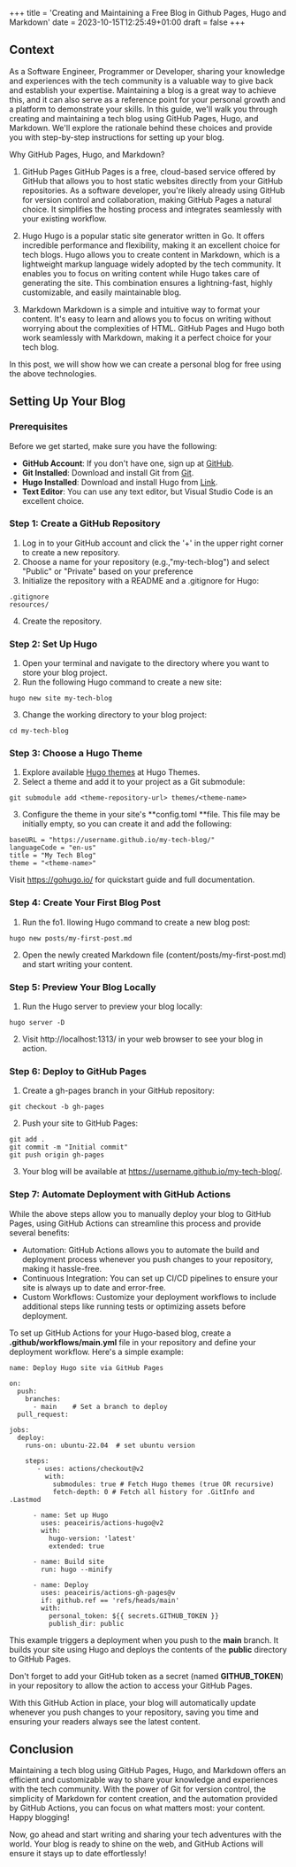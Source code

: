 +++
title = 'Creating and Maintaining a Free Blog in Github Pages, Hugo and Markdown'
date = 2023-10-15T12:25:49+01:00
draft = false
+++

## Context

As a Software Engineer, Programmer or Developer, sharing your knowledge and experiences with the tech community is a valuable way to give back and establish your expertise. Maintaining a blog is a great way to achieve this, and it can also serve as a reference point for your personal growth and a platform to demonstrate your skills. In this guide, we'll walk you through creating and maintaining a tech blog using GitHub Pages, Hugo, and Markdown. We'll explore the rationale behind these choices and provide you with step-by-step instructions for setting up your blog.

Why GitHub Pages, Hugo, and Markdown?

1. GitHub Pages
   GitHub Pages is a free, cloud-based service offered by GitHub that allows you to host static websites directly from your GitHub repositories. As a software developer, you're likely already using GitHub for version control and collaboration, making GitHub Pages a natural choice. It simplifies the hosting process and integrates seamlessly with your existing workflow.

2. Hugo
   Hugo is a popular static site generator written in Go. It offers incredible performance and flexibility, making it an excellent choice for tech blogs. Hugo allows you to create content in Markdown, which is a lightweight markup language widely adopted by the tech community. It enables you to focus on writing content while Hugo takes care of generating the site. This combination ensures a lightning-fast, highly customizable, and easily maintainable blog.

3. Markdown
   Markdown is a simple and intuitive way to format your content. It's easy to learn and allows you to focus on writing without worrying about the complexities of HTML. GitHub Pages and Hugo both work seamlessly with Markdown, making it a perfect choice for your tech blog.

In this post, we will show how we can create a personal blog for free using the above technologies.

## Setting Up Your Blog

### Prerequisites

Before we get started, make sure you have the following:

- **GitHub Account**: If you don't have one, sign up at [GitHub](GitHub).
- **Git Installed**: Download and install Git from [Git](Git).
- **Hugo Installed**: Download and install Hugo from [Link](Hugo).
- **Text Editor**: You can use any text editor, but Visual Studio Code is an excellent choice.

### Step 1: Create a GitHub Repository

1. Log in to your GitHub account and click the '+' in the upper right corner to create a new repository.
2. Choose a name for your repository (e.g.,"my-tech-blog") and select "Public" or "Private" based on your preference
3. Initialize the repository with a README and a .gitignore for Hugo:

```
.gitignore
resources/
```

4. Create the repository.

### Step 2: Set Up Hugo

1. Open your terminal and navigate to the directory where you want to store your blog project.
2. Run the following Hugo command to create a new site:

```
hugo new site my-tech-blog
```

3. Change the working directory to your blog project:

```
cd my-tech-blog
```

### Step 3: Choose a Hugo Theme

1. Explore available [Hugo themes](https://themes.gohugo.io/) at Hugo Themes.
2. Select a theme and add it to your project as a Git submodule:

```
git submodule add <theme-repository-url> themes/<theme-name>
```

3. Configure the theme in your site's **config.toml **file. This file may be initially empty, so you can create it and add the following:

```
baseURL = "https://username.github.io/my-tech-blog/"
languageCode = "en-us"
title = "My Tech Blog"
theme = "<theme-name>"
```

Visit https://gohugo.io/ for quickstart guide and full documentation.

### Step 4: Create Your First Blog Post

1. Run the fo1. llowing Hugo command to create a new blog post:

```
hugo new posts/my-first-post.md
```

2. Open the newly created Markdown file (content/posts/my-first-post.md) and start writing your content.

### Step 5: Preview Your Blog Locally

1. Run the Hugo server to preview your blog locally:

```
hugo server -D
```

2. Visit http://localhost:1313/ in your web browser to see your blog in action.

### Step 6: Deploy to GitHub Pages

1. Create a gh-pages branch in your GitHub repository:

```
git checkout -b gh-pages
```

2. Push your site to GitHub Pages:

```
git add .
git commit -m "Initial commit"
git push origin gh-pages
```

3. Your blog will be available at https://username.github.io/my-tech-blog/.

### Step 7: Automate Deployment with GitHub Actions

While the above steps allow you to manually deploy your blog to GitHub Pages, using GitHub Actions can streamline this process and provide several benefits:

- Automation: GitHub Actions allows you to automate the build and deployment process whenever you push changes to your repository, making it hassle-free.
- Continuous Integration: You can set up CI/CD pipelines to ensure your site is always up to date and error-free.
- Custom Workflows: Customize your deployment workflows to include additional steps like running tests or optimizing assets before deployment.

To set up GitHub Actions for your Hugo-based blog, create a **.github/workflows/main.yml** file in your repository and define your deployment workflow. Here's a simple example:

```
name: Deploy Hugo site via GitHub Pages

on:
  push:
    branches:
      - main    # Set a branch to deploy
  pull_request:

jobs:
  deploy:
    runs-on: ubuntu-22.04  # set ubuntu version

    steps:
       - uses: actions/checkout@v2
         with:
           submodules: true # Fetch Hugo themes (true OR recursive)
           fetch-depth: 0 # Fetch all history for .GitInfo and .Lastmod

      - name: Set up Hugo
        uses: peaceiris/actions-hugo@v2
        with:
          hugo-version: 'latest'
          extended: true

      - name: Build site
        run: hugo --minify

      - name: Deploy
        uses: peaceiris/actions-gh-pages@v
        if: github.ref == 'refs/heads/main'
        with:
          personal_token: ${{ secrets.GITHUB_TOKEN }}
          publish_dir: public
```

This example triggers a deployment when you push to the **main** branch. It builds your site using Hugo and deploys the contents of the **public** directory to GitHub Pages.

Don't forget to add your GitHub token as a secret (named **GITHUB_TOKEN**) in your repository to allow the action to access your GitHub Pages.

With this GitHub Action in place, your blog will automatically update whenever you push changes to your repository, saving you time and ensuring your readers always see the latest content.

## Conclusion

Maintaining a tech blog using GitHub Pages, Hugo, and Markdown offers an efficient and customizable way to share your knowledge and experiences with the tech community. With the power of Git for version control, the simplicity of Markdown for content creation, and the automation provided by GitHub Actions, you can focus on what matters most: your content. Happy blogging!

Now, go ahead and start writing and sharing your tech adventures with the world. Your blog is ready to shine on the web, and GitHub Actions will ensure it stays up to date effortlessly!
